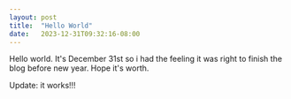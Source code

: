```yaml
---
layout: post
title:  "Hello World"
date:   2023-12-31T09:32:16-08:00
---
```

Hello world. It's December 31st so i had the feeling it was right to finish the blog before new year. Hope it's worth.

Update: it works!!!
